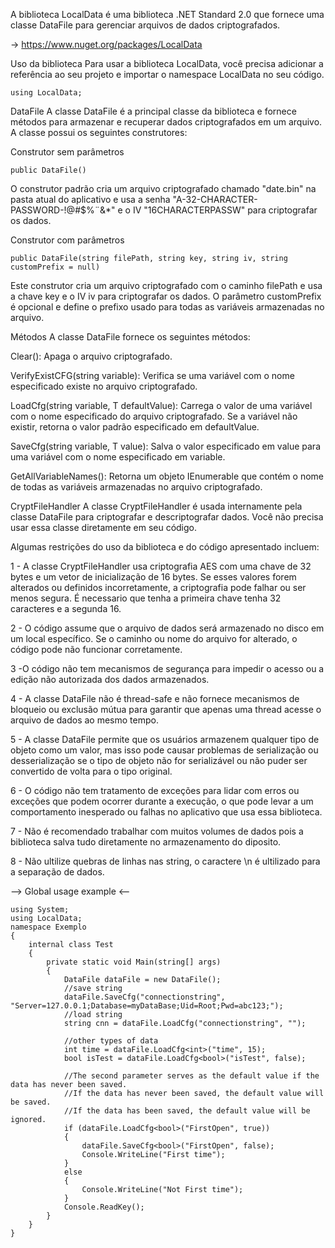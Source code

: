 A biblioteca LocalData é uma biblioteca .NET Standard 2.0 que fornece uma classe DataFile para gerenciar arquivos de dados criptografados.

-> https://www.nuget.org/packages/LocalData

Uso da biblioteca
Para usar a biblioteca LocalData, você precisa adicionar a referência ao seu projeto e importar o namespace LocalData no seu código.


```
using LocalData;
```
DataFile
A classe DataFile é a principal classe da biblioteca e fornece métodos para armazenar e recuperar dados criptografados em um arquivo. A classe possui os seguintes construtores:

Construtor sem parâmetros
```
public DataFile()
```
O construtor padrão cria um arquivo criptografado chamado "date.bin" na pasta atual do aplicativo e usa a senha "A-32-CHARACTER-PASSWORD-!@#$%¨&*" e o IV "16CHARACTERPASSW" para criptografar os dados.

Construtor com parâmetros
```
public DataFile(string filePath, string key, string iv, string customPrefix = null)
```
Este construtor cria um arquivo criptografado com o caminho filePath e usa a chave key e o IV iv para criptografar os dados. O parâmetro customPrefix é opcional e define o prefixo usado para todas as variáveis armazenadas no arquivo.

Métodos
A classe DataFile fornece os seguintes métodos:

Clear(): Apaga o arquivo criptografado.

VerifyExistCFG(string variable): Verifica se uma variável com o nome especificado existe no arquivo criptografado.

LoadCfg<T>(string variable, T defaultValue): Carrega o valor de uma variável com o nome especificado do arquivo criptografado. Se a variável não existir, retorna o valor padrão especificado em defaultValue.
  
SaveCfg<T>(string variable, T value): Salva o valor especificado em value para uma variável com o nome especificado em variable.
  
GetAllVariableNames(): Retorna um objeto IEnumerable<string> que contém o nome de todas as variáveis armazenadas no arquivo criptografado.
  
CryptFileHandler
A classe CryptFileHandler é usada internamente pela classe DataFile para criptografar e descriptografar dados. Você não precisa usar essa classe diretamente em seu código.

Algumas restrições do uso da biblioteca e do código apresentado incluem:

1 - A classe CryptFileHandler usa criptografia AES com uma chave de 32 bytes e um vetor de inicialização de 16 bytes. Se esses valores forem alterados ou definidos incorretamente, a criptografia pode falhar ou ser menos segura. É necessario que tenha a primeira chave tenha 32 caracteres e a segunda 16.

2 - O código assume que o arquivo de dados será armazenado no disco em um local específico. Se o caminho ou nome do arquivo for alterado, o código pode não funcionar corretamente.

3 -O código não tem mecanismos de segurança para impedir o acesso ou a edição não autorizada dos dados armazenados.

4 - A classe DataFile não é thread-safe e não fornece mecanismos de bloqueio ou exclusão mútua para garantir que apenas uma thread acesse o arquivo de dados ao mesmo tempo.

5 - A classe DataFile permite que os usuários armazenem qualquer tipo de objeto como um valor, mas isso pode causar problemas de serialização ou desserialização se o tipo de objeto não for serializável ou não puder ser convertido de volta para o tipo original.

6 - O código não tem tratamento de exceções para lidar com erros ou exceções que podem ocorrer durante a execução, o que pode levar a um comportamento inesperado ou falhas no aplicativo que usa essa biblioteca.

7 - Não é recomendado trabalhar com muitos volumes de dados pois a biblioteca salva tudo diretamente no armazenamento do diposito.

8 - Não ultilize quebras de linhas nas string, o caractere \n é ultilizado para a separação de dados.
  
  
  --> Global usage example <--
```  
using System;
using LocalData;
namespace Exemplo
{
    internal class Test
    {
        private static void Main(string[] args)
        {
            DataFile dataFile = new DataFile();
            //save string
            dataFile.SaveCfg("connectionstring", "Server=127.0.0.1;Database=myDataBase;Uid=Root;Pwd=abc123;");
            //load string
            string cnn = dataFile.LoadCfg("connectionstring", "");

            //other types of data
            int time = dataFile.LoadCfg<int>("time", 15);
            bool isTest = dataFile.LoadCfg<bool>("isTest", false);

            //The second parameter serves as the default value if the data has never been saved.
            //If the data has never been saved, the default value will be saved.
            //If the data has been saved, the default value will be ignored.
            if (dataFile.LoadCfg<bool>("FirstOpen", true))
            {
                dataFile.SaveCfg<bool>("FirstOpen", false);
                Console.WriteLine("First time");
            }
            else
            {
                Console.WriteLine("Not First time");
            }
            Console.ReadKey();
        }
    }
}
```
